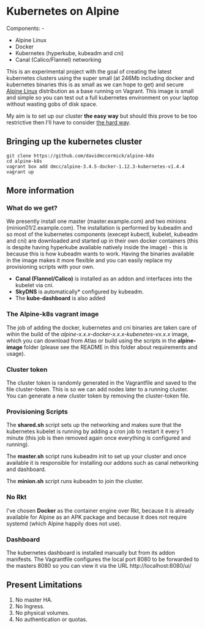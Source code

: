 # Kubernetes on Alpine

Components: -
* Alpine Linux
* Docker
* Kubernetes (hyperkube, kubeadm and cni)
* Canal (Calico/Flannel) networking

This is an experimental project with the goal of creating the latest kubernetes clusters using the super small (at 246Mb including docker and kubernetes binaries this is as small as we can hope to get) and secure [Alpine Linux](https://www.alpinelinux.org/) distribution as a base running on Vagrant.  This image is small and simple so you can test out a full kubernetes environment on your laptop without wasting gobs of disk space.

My aim is to set up our cluster __the easy way__ but should this prove to be too restrictive then I'll have to consider [the hard way](https://github.com/kelseyhightower/kubernetes-the-hard-way).

## Bringing up the kubernetes cluster

```
git clone https://github.com/davidmccormick/alpine-k8s
cd alpine-k8s
vagrant box add dmcc/alpine-3.4.5-docker-1.12.3-kubernetes-v1.4.4
vagrant up
```
## More information

### What do we get?

We presently install one master (master.example.com) and two minions (minion01/2.example.com).  The installation is performed by kubeadm and so most of the kubernetes components (execept kubectl, kubelet, kubeadm and cni) are downloaded and started up in their own docker containers (this is despite having hyperkube available natively inside the image) - this is because this is how kubeadm wants to work.  Having the binaries available in the image makes it more flexible and you can easily replace my provisioning scripts with your own.

* **Canal (Flannel/Calico)** is installed as an addon and interfaces into the kubelet via cni.
* **SkyDNS** is automatically* configured by kubeadm.
* The **kube-dashboard** is also added

### The Alpine-k8s vagrant image 

The job of adding the docker, kubernetes and cni binaries are taken care of wihin the build of the *alpine-x.x.x-docker-x.x.x-kubenetes-vx.x.x* image, which you can download from Atlas or build using the scripts in the **alpine-image** folder (please see the README in this folder about requirements and usage). 

### Cluster token

The cluster token is randomly generated in the Vagrantfile and saved to the file cluster-token.  This is so we can add nodes later to a running cluster.  You can generate a new cluster token by removing the cluster-token file.

### Provisioning Scripts

The **shared.sh** script sets up the networking and makes sure that the kubernetes kubelet is running by adding a cron job to restart it every 1 minute (this job is then removed again once everything is configured and running).

The **master.sh** script runs kubeadm init to set up your cluster and once available it is responsible for installing our addons such as canal networking and dashboard.

The **minion.sh** script runs kubeadm to join the cluster.

### No Rkt

I've chosen **Docker** as the container engine over Rkt, because it is already available for Alpine as an APK package and because it does not require systemd (which Alpine happily does not use).

### Dashboard

The kubernetes dashboard is installed manually but from its addon manifests.  The Vagrantfile configures the local port 8080 to be forwarded to the masters 8080 so you can view it via the URL http://localhost:8080/ui/

## Present Limitations
1. No master HA.
2. No Ingress.
3. No physical volumes.
4. No authentication or quotas.
